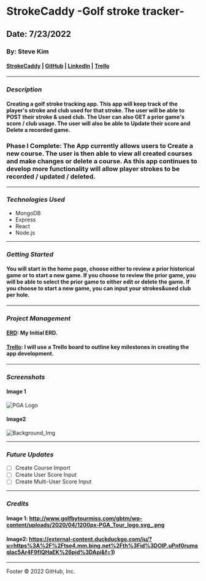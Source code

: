 # StrokeCaddy -Golf stroke tracker-

## Date: 7/23/2022

### By: Steve Kim

#### [StrokeCaddy](https://thawing-harbor-79663.herokuapp.com/) | [GitHub](https://github.com/Skim1571) | [LinkedIn](https://www.linkedin.com/in/steve-kim-b641541b/) | [Trello](https://trello.com/b/c63ML0GP/stroke-caddy)

---

### **_Description_**

#### Creating a golf stroke tracking app. This app will keep track of the player's stroke and club used for that stroke. The user will be able to POST their stroke & used club. The User can also GET a prior game's score / club usage. The user will also be able to Update their score and Delete a recorded game.

### Phase I Complete: The App currently allows users to Create a new course. The user is then able to view all created courses and make changes or delete a course. As this app continues to develop more functionality will allow player strokes to be recorded / updated / deleted.

---

### **_Technologies Used_**

- MongoDB
- Express
- React
- Node.js

---

### **_Getting Started_**

#### You will start in the home page, choose either to review a prior historical game or to start a new game. If you choose to review the prior game, you will be able to select the prior game to either edit or delete the game. If you choose to start a new game, you can input your strokes&used club per hole.

---
### **_Project Management_**

#### [ERD](): My Initial ERD.

#### [Trello](https://trello.com/b/c63ML0GP/stroke-caddy): I will use a Trello board to outline key milestones in creating the app development.
---

### **_Screenshots_**

#### Image 1
![PGA Logo](http://www.golfbytourmiss.com/gbtm/wp-content/uploads/2020/04/1200px-PGA_Tour_logo.svg_.png)

#### Image2
![Background_Img](https://external-content.duckduckgo.com/iu/?u=https%3A%2F%2Ftse4.mm.bing.net%2Fth%3Fid%3DOIP.uPnf0rumaqlac5Ar4F9fIQHaEK%26pid%3DApi&f=1)


---

### **_Future Updates_**

- [ ] Create Course Import
- [ ] Create User Score Input
- [ ] Create Multi-User Score Input

---

### **_Credits_**

#### Image 1: http://www.golfbytourmiss.com/gbtm/wp-content/uploads/2020/04/1200px-PGA_Tour_logo.svg_.png

#### Image2: https://external-content.duckduckgo.com/iu/?u=https%3A%2F%2Ftse4.mm.bing.net%2Fth%3Fid%3DOIP.uPnf0rumaqlac5Ar4F9fIQHaEK%26pid%3DApi&f=1)
---

Footer
© 2022 GitHub, Inc.
